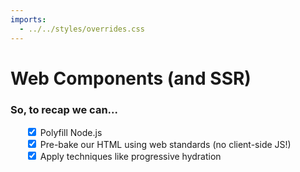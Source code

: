 ```yaml
---
imports:
  - ../../styles/overrides.css
---
```


<style>
  ul {
    list-style-type: none;
  }
</style>


<style>
  img {
    width: 45%!important;
    padding: 8% 0 0 25%;
  }
</style>

# Web Components (and SSR)

### So, to recap we can...
- <input type="checkbox" checked> Polyfill Node.js
- <input type="checkbox" checked> Pre-bake our HTML using web standards (no client-side JS!)
- <input type="checkbox" checked> Apply techniques like progressive hydration